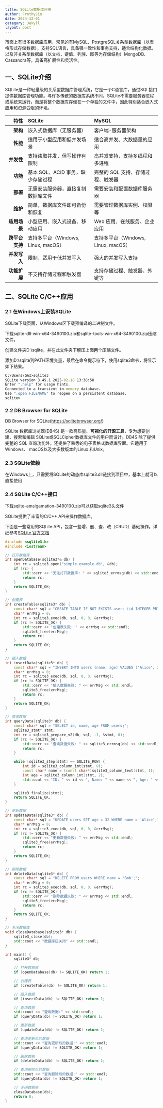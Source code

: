 ```yaml
---
title: SQLite数据库应用
author: FrothyJin
date: 2024-12-01
category: Jekyll
layout: post
---
```


市面上有很多数据库应用，常见的有MySQL、PostgreSQL关系型数据库（以表格形式存储数据），支持SQL语言，具备强一致性和事务支持，适合结构化数据。
以及非关系型数据库（以文档、键值、列族、图等为存储结构）MongoDB、Cassandra等，具备高扩展性和灵活性。

## 一、SQLite介绍
SQLite是一种轻量级的关系型数据库管理系统，它是一个C语言库，通过SQL接口提供数据库管理功能。与许多传统的数据库系统不同，SQLite不需要服务器进程或系统来运行，而是将整个数据库存储在一个单独的文件中，因此特别适合嵌入式应用和资源受限的环境。


| 特性             | SQLite                              | MySQL
|-:|:-|:-
| **架构**          | 嵌入式数据库（无服务器）               | 客户端-服务器架构                 
| **性能**          | 适用于小型应用和低并发场景             | 适合高并发、大数据量的应用       
| **并发性**        | 支持读取并发，但写操作有限制           | 高并发支持，支持多线程和多进程   
| **功能**          | 基本 SQL、ACID 事务，缺少存储过程      | 完整的 SQL 支持、存储过程、触发器
| **部署**          | 无需安装服务器，直接复制数据库文件      | 需要安装和配置数据库服务器       
| **维护**          | 简单，数据库文件即可备份和恢复          | 需要管理数据库实例、权限等       
| **适用场景**      | 小型应用、嵌入式设备、移动应用          | Web 应用、在线服务、企业应用    
| **跨平台支持**    | 支持多平台（Windows, Linux, macOS）    | 支持多平台（Windows, Linux, macOS） 
| **并发写入**      | 限制，适用于低并发写入                 | 强大的并发写入支持              
| **功能扩展**      | 不支持存储过程和触发器                 | 支持存储过程、触发器、外键等     

## 二、SQLite C/C++应用

### 2.1 在Windows上安装SQLite
SQLite下载页面，从Windows区下载预编译的二进制文件。

下载sqlite-dll-win-x64-3490100.zip和sqlite-tools-win-x64-3490100.zip压缩文件。

创建文件夹D:\sqlite，并在此文件夹下解压上面两个压缩文件。

添加D:\sqlite到PATH环境变量，最后在命令提示符下，使用sqlite3命令，将显示如下结果。

``` cmd
C:\Users\GAI>sqlite3
SQLite version 3.49.1 2025-02-18 13:38:58
Enter ".help" for usage hints.
Connected to a transient in-memory database.
Use ".open FILENAME" to reopen on a persistent database.
sqlite>
```

### 2.2 DB Browser for SQLite

DB Browser for SQLite(https://sqlitebrowser.org/)

SQLite 数据库浏览器(DB4S) 是一款高质量、**可视化的开源工具**，专为想要创建、搜索和编辑 SQLite或SQLCipher数据库文件的用户而设计。DB4S 除了提供完整的 SQL 查询功能外，还提供了熟悉的电子表格式数据库界面。它适用于Windows、 macOS以及大多数版本的Linux 和Unix。

### 2.3 SQLite依赖

在Windows上，只需要将SQLite的动态库sqlite3.dll链接到项目中，基本上就可以直接使用

### 2.4 SQLite C/C++接口

下载sqlite-amalgamation-3490100.zip可以获取sqlite3头文件

SQLite提供了丰富的C/C++ API来操作数据库。

下面是一些常用的SQLite API，包含一些增、删、查、改（CRUD）基础操作。详细参考[SQLite 官方文档](https://www.sqlite.org/)

``` c++
#include <sqlite3.h>
#include <iostream>

// 打开数据库
int openDatabase(sqlite3*& db) {
    int rc = sqlite3_open("simple_example.db", &db);
    if (rc) {
        std::cerr << "无法打开数据库: " << sqlite3_errmsg(db) << std::endl;
        return rc;
    }
    return SQLITE_OK;
}

// 创建表
int createTable(sqlite3* db) {
    const char* sql = "CREATE TABLE IF NOT EXISTS users (id INTEGER PRIMARY KEY AUTOINCREMENT, name TEXT, age INTEGER);";
    char* errMsg = 0;
    int rc = sqlite3_exec(db, sql, 0, 0, &errMsg);
    if (rc != SQLITE_OK) {
        std::cerr << "创建表失败: " << errMsg << std::endl;
        sqlite3_free(errMsg);
        return rc;
    }
    return SQLITE_OK;
}

// 插入数据
int insertData(sqlite3* db) {
    const char* sql = "INSERT INTO users (name, age) VALUES ('Alice', 30), ('Bob', 25), ('Charlie', 35);";
    char* errMsg = 0;
    int rc = sqlite3_exec(db, sql, 0, 0, &errMsg);
    if (rc != SQLITE_OK) {
        std::cerr << "插入数据失败: " << errMsg << std::endl;
        sqlite3_free(errMsg);
        return rc;
    }
    return SQLITE_OK;
}

// 查询数据
int queryData(sqlite3* db) {
    const char* sql = "SELECT id, name, age FROM users;";
    sqlite3_stmt* stmt;
    int rc = sqlite3_prepare_v2(db, sql, -1, &stmt, 0);
    if (rc != SQLITE_OK) {
        std::cerr << "查询数据失败: " << sqlite3_errmsg(db) << std::endl;
        return rc;
    }

    while (sqlite3_step(stmt) == SQLITE_ROW) {
        int id = sqlite3_column_int(stmt, 0);
        const char* name = (const char*)sqlite3_column_text(stmt, 1);
        int age = sqlite3_column_int(stmt, 2);
        std::cout << "ID: " << id << ", Name: " << name << ", Age: " << age << std::endl;
    }

    sqlite3_finalize(stmt);
    return SQLITE_OK;
}

// 更新数据
int updateData(sqlite3* db) {
    const char* sql = "UPDATE users SET age = 32 WHERE name = 'Alice';";
    char* errMsg = 0;
    int rc = sqlite3_exec(db, sql, 0, 0, &errMsg);
    if (rc != SQLITE_OK) {
        std::cerr << "更新数据失败: " << errMsg << std::endl;
        sqlite3_free(errMsg);
        return rc;
    }
    return SQLITE_OK;
}

// 删除数据
int deleteData(sqlite3* db) {
    const char* sql = "DELETE FROM users WHERE name = 'Bob';";
    char* errMsg = 0;
    int rc = sqlite3_exec(db, sql, 0, 0, &errMsg);
    if (rc != SQLITE_OK) {
        std::cerr << "删除数据失败: " << errMsg << std::endl;
        sqlite3_free(errMsg);
        return rc;
    }
    return SQLITE_OK;
}

// 关闭数据库
void closeDatabase(sqlite3* db) {
    sqlite3_close(db);
    std::cout << "数据库已关闭" << std::endl;
}

int main() {
    sqlite3* db;

    // 打开数据库
    if (openDatabase(db) != SQLITE_OK) return 1;

    // 创建表
    if (createTable(db) != SQLITE_OK) return 1;

    // 插入数据
    if (insertData(db) != SQLITE_OK) return 1;

    // 查询数据
    std::cout << "查询数据:" << std::endl;
    if (queryData(db) != SQLITE_OK) return 1;

    // 更新数据
    if (updateData(db) != SQLITE_OK) return 1;

    // 查询更新后的数据
    std::cout << "查询更新后的数据:" << std::endl;
    if (queryData(db) != SQLITE_OK) return 1;

    // 删除数据
    if (deleteData(db) != SQLITE_OK) return 1;

    // 查询删除后的数据
    std::cout << "查询删除后的数据:" << std::endl;
    if (queryData(db) != SQLITE_OK) return 1;

    // 关闭数据库
    closeDatabase(db);
    return 0;
}
```



